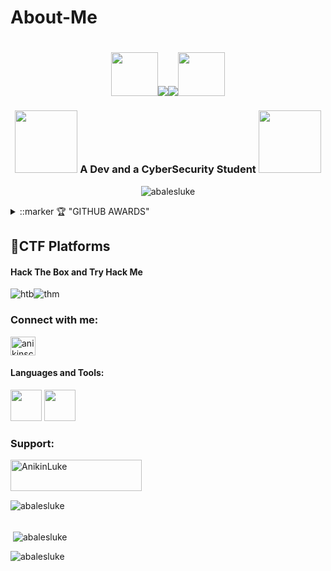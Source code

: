 # About-Me
### <h1 align="center" style="color:lime"><img src="https://github.com/abalesluke/abalesluke/blob/main/logo/virus.gif" height="70px" width="75px"><img src="https://github.com/abalesluke/abalesluke/blob/main/greeting%20it%20is%20i.gif"><img src="https://github.com/abalesluke/abalesluke/blob/main/Anikin%20Luke.gif"><img src="https://github.com/abalesluke/abalesluke/blob/main/logo/virus.gif" height="70px" width="75px">
</h1>
<h3 align="center"><img src="https://github.com/abalesluke/abalesluke/blob/main/logo/rainbows%20cubes.gif" height="100px" width="100px"> A Dev and a CyberSecurity Student <img src="https://github.com/abalesluke/abalesluke/blob/main/logo/rainbows%20cubes.gif" height="100px" width="100px"></h3>

<p align="center"> <img src="https://komarev.com/ghpvc/?username=abalesluke&label=Profile%20views&color=0e75b6&style=flat" alt="abalesluke" /> </p>

<details>
  <summary>
      ::marker
     🏆 "GITHUB AWARDS"
  </summary>
    <p align="left"> <a href="https://github.com/ryo-ma/github-profile-trophy"><img src="https://github-profile-trophy.vercel.app/?username=abalesluke" alt="abalesluke" /></a> </p>
</details>


## 🏁CTF Platforms
#### Hack The Box and Try Hack Me
![htb](http://www.hackthebox.eu/badge/image/407532)![thm](https://github.com/abalesluke/abalesluke/blob/main/ninjutsu354.png)

<h3 align="left">Connect with me:</h3>
<p align="left">
<a href="https://fb.com/anikinscorpion" target="blank"><img align="center" src="https://cdn.jsdelivr.net/npm/simple-icons@3.0.1/icons/facebook.svg" alt="anikinscorpion" height="30" width="40" /></a>
</p>

#### Languages and Tools:

<img src="https://github.com/abalesluke/abalesluke/blob/main/logo/python.png" height="50" width="50"> <img src="https://github.com/abalesluke/abalesluke/blob/main/logo/c%2B%2B.png" height="50" width="50">

<h3 align="left">Support:</h3>
<p><a href="https://www.buymeacoffee.com/AnikinLuke"> <img align="left" src="https://cdn.buymeacoffee.com/buttons/v2/default-yellow.png" height="50" width="210" alt="AnikinLuke" /></a></p><br><br>
<br>
<p><img align="left" src="https://github-readme-stats.vercel.app/api/top-langs?username=abalesluke&show_icons=true&locale=en&layout=compact" alt="abalesluke" /></p>
<br>
<br>

<p>&nbsp;<img align="center" src="https://github-readme-stats.vercel.app/api?username=abalesluke&show_icons=true&locale=en" alt="abalesluke" /></p>

<p><img align="center" src="https://github-readme-streak-stats.herokuapp.com/?user=abalesluke&" alt="abalesluke" /></p>
